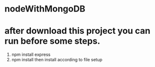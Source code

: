 # nodeWithMongoDB
# after download this project you can run before some steps.
1. npm install express
2. npm install
   then install according to file setup
